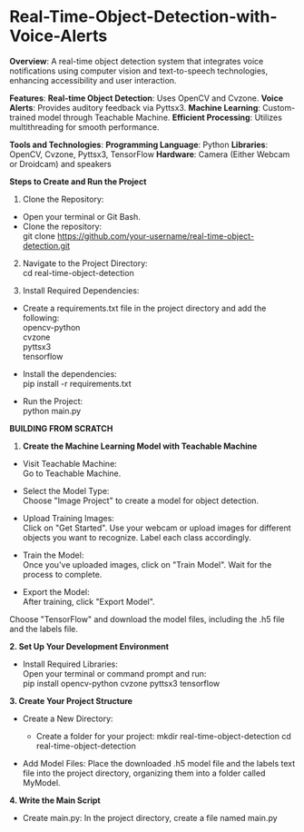 # Real-Time-Object-Detection-with-Voice-Alerts
**Overview**:
A real-time object detection system that integrates voice notifications using computer vision and text-to-speech technologies, enhancing accessibility and user interaction.

**Features**:
**Real-time Object Detection**: Uses OpenCV and Cvzone.
**Voice Alerts**: Provides auditory feedback via Pyttsx3.
**Machine Learning**: Custom-trained model through Teachable Machine.
**Efficient Processing**: Utilizes multithreading for smooth performance.

**Tools and Technologies**:
**Programming Language**: Python
**Libraries**: OpenCV, Cvzone, Pyttsx3, TensorFlow
**Hardware**: Camera (Either Webcam or Droidcam) and speakers

**Steps to Create and Run the Project**

1)  Clone the Repository:

- Open your terminal or Git Bash.  
- Clone the repository:  
  git clone https://github.com/your-username/real-time-object-detection.git

2) Navigate to the Project Directory:  
   cd real-time-object-detection  

3) Install Required Dependencies:  
- Create a requirements.txt file in the project directory and add the following:  
opencv-python  
cvzone  
pyttsx3  
tensorflow  

- Install the dependencies:  
  pip install -r requirements.txt  
 
- Run the Project:  
  python main.py  

**BUILDING FROM SCRATCH**
1. **Create the Machine Learning Model with Teachable Machine**
- Visit Teachable Machine:  
    Go to Teachable Machine.

- Select the Model Type:  
    Choose "Image Project" to create a model for object detection.

- Upload Training Images:  
    Click on "Get Started".
    Use your webcam or upload images for different objects you want to recognize. Label each class accordingly.

- Train the Model:  
    Once you've uploaded images, click on "Train Model". Wait for the process to complete.

- Export the Model:  
    After training, click "Export Model".

Choose "TensorFlow" and download the model files, including the .h5 file and the labels file.

**2. Set Up Your Development Environment**

- Install Required Libraries:  
    Open your terminal or command prompt and run:  
    pip install opencv-python cvzone pyttsx3 tensorflow

**3. Create Your Project Structure**  

- Create a New Directory:
  - Create a folder for your project:
      mkdir real-time-object-detection
      cd real-time-object-detection

- Add Model Files:
    Place the downloaded .h5 model file and the labels text file into the project directory, organizing them into a folder called MyModel.

**4. Write the Main Script**

- Create main.py:
    In the project directory, create a file named main.py
